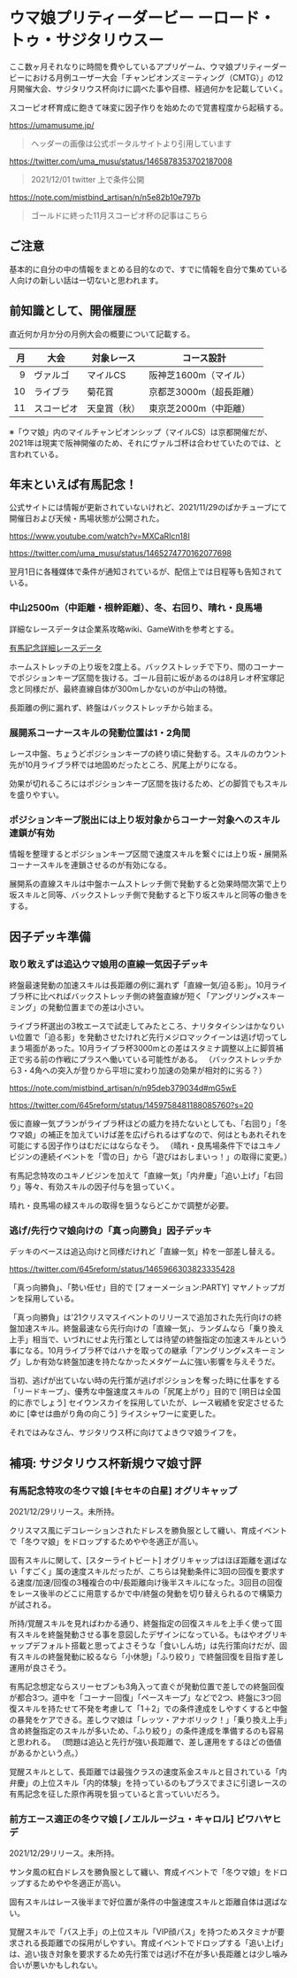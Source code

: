 # ウマ娘プリティーダービー ーロード・トゥ・サジタリウスー

ここ数ヶ月それなりに時間を費やしているアプリゲーム、ウマ娘プリティーダービーにおける月例ユーザー大会「チャンピオンズミーティング（CMTG）」の12月開催大会、サジタリウス杯向けに調べた事や目標、経過何かを記載していく。

スコーピオ杯育成に飽きて味変に因子作りを始めたので覚書程度から起稿する。

<https://umamusume.jp/>

> ヘッダーの画像は公式ポータルサイトより引用しています

<https://twitter.com/uma_musu/status/1465878353702187008>

> 2021/12/01 twitter 上で条件公開

<https://note.com/mistbind_artisan/n/n5e82b10e797b>

> ゴールドに終った11月スコーピオ杯の記事はこちら

## ご注意

基本的に自分の中の情報をまとめる目的なので、すでに情報を自分で集めている人向けの新しい話は一切ないと思われます。

## 前知識として、開催履歴

直近何か月か分の月例大会の概要について記載する。

|  月 | 大会       | 対象レース   | コース設計              |
| --: | ---------- | ------------ | ----------------------- |
|   9 | ヴァルゴ   | マイルCS     | 阪神芝1600m（マイル）   |
|  10 | ライブラ   | 菊花賞       | 京都芝3000m（超長距離） |
|  11 | スコーピオ | 天皇賞（秋） | 東京芝2000m（中距離）   |

※「ウマ娘」内のマイルチャンピオンシップ（マイルCS）は京都開催だが、2021年は現実で阪神開催のため、それにヴァルゴ杯は合わせていたのでは、と言われている。

## 年末といえば有馬記念！

公式サイトには情報が更新されていないけれど、2021/11/29のぱかチューブにて開催日および天候・馬場状態が公開された。

<https://www.youtube.com/watch?v=MXCaRIcn18I>

<https://twitter.com/uma_musu/status/1465274770162077698>

翌月1日に各種媒体で条件が通知されているが、配信上では日程等も告知されている。

### 中山2500m（中距離・根幹距離）、冬、右回り、晴れ・良馬場

詳細なレースデータは企業系攻略wiki、GameWithを参考とする。

[有馬記念詳細レースデータ](https://gamewith.jp/uma-musume/article/show/263580)

ホームストレッチの上り坂を2度上る。バックストレッチで下り、間のコーナーでポジションキープ区間を抜ける。ゴール目前に坂があるのは8月レオ杯宝塚記念と同様だが、最終直線自体が300mしかないのが中山の特徴。

長距離の例に漏れず、終盤はバックストレッチから始まる。

### 展開系コーナースキルの発動位置は1・2角間

レース中盤、ちょうどポジションキープの終り頃に発動する。スキルのカウント先が10月ライブラ杯では地固めだったところ、尻尾上がりになる。

効果が切れるころにはポジションキープ区間を抜けるため、どの脚質でもスキルを盛りやすい。

### ポジションキープ脱出には上り坂対象からコーナー対象へのスキル連鎖が有効

情報を整理するとポジションキープ区間で速度スキルを繋ぐには上り坂・展開系コーナースキルを連鎖させるのが有効になる。

展開系の直線スキルは中盤ホームストレッチ側で発動すると効果時間次第で上り坂スキルと同等、バックストレッチ側で発動すると下り坂スキルと同等の働きをする。

## 因子デッキ準備

### 取り敢えずは追込ウマ娘用の直線一気因子デッキ

終盤最速発動の加速スキルは長距離の例に漏れず「直線一気/迫る影」。10月ライブラ杯に比べればバックストレッチ側の終盤直線が短く「アングリング×スキーミング」の発動位置までの差は小さい。

ライブラ杯選出の3枚エースで試走してみたところ、ナリタタイシンはかなりいい位置で「迫る影」を発動させたけれど先行メジロマックイーンは逃げ切ってしまう場面があった。10月ライブラ杯3000mとの差はスタミナ調整以上に脚質補正で劣る前の作戦にプラスへ働いている可能性がある。
（バックストレッチから3・4角への突入が登りから平坦に変わり加速の効果が相対的に劣る？）

<https://note.com/mistbind_artisan/n/n95deb379034d#mG5wE>

<https://twitter.com/645reform/status/1459758481188085760?s=20>

仮に直線一気プランがライブラ杯ほどの威力を持たないとしても、「右回り」「冬ウマ娘」の補正を加えていけば差を広げられるはずなので、何はともあれそれを可能にする因子作りはむだにはならなそう。
（晴れ・良馬場条件下ではユキノビジンの連続イベントを「雪の日」から「遊びはおしまいっ！」の取得に変更。）

有馬記念特攻のユキノビジンを加えて「直線一気」「内弁慶」「追い上げ」「右回り」等々、有効スキルの因子付与を狙っていく。

晴れ・良馬場の緑スキルの取得を狙うならどこかで調整が必要。

### 逃げ/先行ウマ娘向けの「真っ向勝負」因子デッキ

デッキのベースは追込向けと同様だけれど「直線一気」枠を一部差し替える。

<https://twitter.com/645reform/status/1465966303823335428>

「真っ向勝負」、「勢い任せ」目的で [フォーメーション:PARTY] マヤノトップガンを採用している。

「真っ向勝負」は'21クリスマスイベントのリリースで追加された先行向けの終盤加速スキル。終盤最速なら先行向けの「直線一気」、ランダムなら「乗り換え上手」相当で、いづれにせよ先行策としては待望の終盤指定の加速スキルという事になる。10月ライブラ杯ではハナを取っての継承「アングリング×スキーミング」しか有効な終盤加速を持たなかったメタゲームに強い影響を与えそうだ。

当初、逃げが出ていない時の先行策が逃げポジションを奪った時に仕事をする「リードキープ」、優秀な中盤速度スキルの「尻尾上がり」目的で [明日は全国的に赤でしょう] セイウンスカイを採用していたが、レース戦績を安定させるために [幸せは曲がり角の向こう] ライスシャワーに変更した。

<!-- 締め -->

それではみなさん、サジタリウス杯に向けてよきウマ娘ライフを。

## 補項: サジタリウス杯新規ウマ娘寸評

### 有馬記念特攻の冬ウマ娘 [キセキの白星] オグリキャップ

2021/12/29リリース。未所持。

クリスマス風にデコレーションされたドレスを勝負服として纏い、育成イベントで「冬ウマ娘」をドロップするためやや冬適正が高い。

固有スキルに関して、[スターライトビート] オグリキャップはほぼ距離を選ばない「すごく」属の速度スキルだったが、こちらは発動条件に3回の回復を要求する速度/加速/回復の3種複合の中/長距離向け後半スキルになった。3回目の回復をレース後半のどこに用意するかで中/終盤の発動を切り替えられるので構築力が試される。

所持/覚醒スキルを見ればわかる通り、終盤指定の回復スキルを上手く使って固有スキルを終盤発動させる事を意図したデザインになっている。もはやオグリキャップデフォルト搭載と思ってよさそうな「食いしん坊」は先行策向けだが、固有スキルの終盤発動に絞るなら「小休憩」「ふり絞り」で終盤回復を目指す差し運用が良さそう。

有馬記念想定ならスリーセブンも3角入って直ぐが発動位置で差しでの終盤回復が都合3つ。道中を「コーナー回復」「ペースキープ」などで2つ、終盤に3つ回復スキルを持たせて不発を考慮して「1＋2」での条件達成をしやすくすると中盤の暴発をケアできる。差しウマ娘は「レッツ・アナボリック！」「乗り換え上手」含め終盤指定のスキルが多いため、「ふり絞り」の条件達成を準備するのも容易と思われる。
（問題は追込と先行が強い長距離で、差し運用をするほどの価値があるかという点。）

覚醒スキルとして、長距離では最強クラスの速度系金スキルと目されている「内弁慶」の上位スキル「内的体験」を持っているのもプラスでまさに引退レースの有馬記念を征した原作再現を狙っていると言っていいだろう。

### 前方エース適正の冬ウマ娘 [ノエルルージュ・キャロル] ビワハヤヒデ

2021/12/29リリース。未所持。

サンタ風の紅白ドレスを勝負服として纏い、育成イベントで「冬ウマ娘」をドロップするためやや冬適正が高い。

固有スキルはレース後半まで好位置が条件の中盤速度スキルと距離自体は選ばない。

覚醒スキルで「パス上手」の上位スキル「VIP顔パス」を持つためスタミナが要求される長距離での採用がしやすい。育成イベントでドロップする「追い上げ」は、追い抜き対象を要求するため先行策では逃げ不在が多い長距離とは少し噛み合いが悪いかもしれない。
